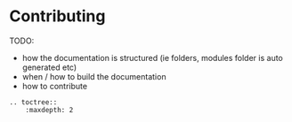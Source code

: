 # Contributing

TODO:
- how the documentation is structured (ie folders, modules folder is auto generated etc)
- when / how to build the documentation
- how to contribute

```{eval-rst}
.. toctree::
    :maxdepth: 2

    
```

